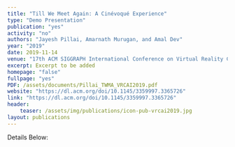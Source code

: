 ```yaml
---
title: "Till We Meet Again: A Cinévoqué Experience"
type: "Demo Presentation"
publication: "yes"
activity: "no"
authors: "Jayesh Pillai, Amarnath Murugan, and Amal Dev"
year: "2019"
date: 2019-11-14
venue: "17th ACM SIGGRAPH International Conference on Virtual Reality Continuum and Its Applications in Industry (VRCAI) 2019, Brisbane, Australia"
excerpt: Excerpt to be added
homepage: "false"
fullpage: "yes"
PDF: /assets/documents/Pillai_TWMA_VRCAI2019.pdf
website: "https://dl.acm.org/doi/10.1145/3359997.3365726"
link: "https://dl.acm.org/doi/10.1145/3359997.3365726"
header:
    teaser: /assets/img/publications/icon-pub-vrcai2019.jpg
layout: publications    
---
```


Details Below: